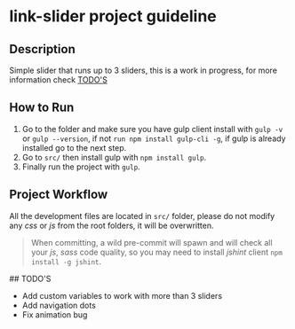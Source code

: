 # link-slider project guideline

## Description

Simple slider that runs up to 3 sliders, this is a work in progress, for more information check [TODO'S](#todos)


## How to Run

1. Go to the folder and make sure you have gulp client install with `gulp -v` or `gulp --version`, if not `run npm install gulp-cli -g`, if gulp is already installed go to the next step.
2. Go to `src/` then install gulp with `npm install gulp`.
3. Finally run the project with `gulp`.


## Project Workflow

All the development files are located in `src/` folder, please do not modify  any *css* or *js* from the root folders, it will be overwritten.

> When committing, a wild pre-commit will spawn and will check all your *js*, *sass* code quality, so you may need to install *jshint* client `npm install -g jshint`.

<p id="todos"></p>
## TODO'S

* Add custom variables to work with more than 3 sliders
* Add navigation dots
* Fix animation bug
